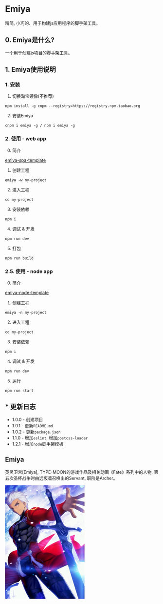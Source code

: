 # Emiya 
精简, 小巧的、用于构建js应用程序的脚手架工具。

## 0. Emiya是什么?
一个用于创建js项目的脚手架工具。

## 1. Emiya使用说明
### 1. 安装
1. 切换淘宝镜像(不推荐)
```
npm install -g cnpm --registry=https://registry.npm.taobao.org
```
2. 安装Emiya
```
cnpm i emiya -g / npm i emiya -g
```

### 2. 使用 - web app
0. 简介

[emiya-spa-template](https://github.com/zjhch123/emiya-spa-template)
1. 创建工程
```
emiya -w my-project 
```
2. 进入工程
```
cd my-project
```
3. 安装依赖
```
npm i
```
4. 调试 & 开发
```
npm run dev
```
5. 打包
```
npm run build
```

### 2.5. 使用 - node app
0. 简介

[emiya-node-template](https://github.com/zjhch123/emiya-node-template`)

1. 创建工程
```
emiya -n my-project 
```
2. 进入工程
```
cd my-project
```
3. 安装依赖
```
npm i
```
4. 调试 & 开发
```
npm run dev
```
5. 运行
```
npm run start
```

## * 更新日志
 - 1.0.0 - 创建项目
 - 1.0.1 - 更新`README.md`
 - 1.0.2 - 更新`package.json`
 - 1.1.0 - 增加`eslint`, 增加`postcss-loader`
 - 1.2.1 - 增加`node`脚手架模板

## Emiya
英灵卫宫[Emiya], TYPE-MOON的游戏作品及相关动画《Fate》系列中的人物, 第五次圣杯战争时由远坂凛召唤出的Servant, 职阶是Archer。

![emiya](https://raw.githubusercontent.com/zjhch123/Emiya/master/assets/emiya.png)
